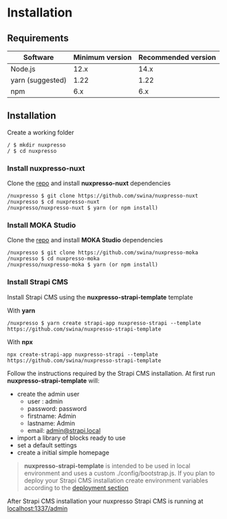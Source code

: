 # Installation

## Requirements

<table>
    <thead>
        <th>Software</th>
        <th>Minimum version</th>
        <th>Recommended version</th>
    </thead>
    <tbody>
        <tr>
            <td>Node.js</td>
            <td>12.x</td>
            <td>14.x</td>
        </tr>
        <tr>
            <td>yarn (suggested)</td>
            <td>1.22</td>
            <td>1.22</td>
        </tr>
        <tr>
            <td>npm</td>
            <td>6.x</td>
            <td>6.x</td>
        </tr>
    </tbody>
</table>


## Installation

Create a working folder

```
/ $ mkdir nuxpresso
/ $ cd nuxpresso
```

### Install nuxpresso-nuxt

Clone the [repo](https://github.com/swina/nuxpresso-nuxt) and install **nuxpresso-nuxt** dependencies

```
/nuxpresso $ git clone https://github.com/swina/nuxpresso-nuxt
/nuxpresso $ cd nuxpresso-nuxt
/nuxpresso/nuxpresso-nuxt $ yarn (or npm install)
```

### Install MOKA Studio

Clone the [repo](https://github.com/swina/nuxpresso-moka) and install **MOKA Studio** dependencies

```
/nuxpresso $ git clone https://github.com/swina/nuxpresso-moka
/nuxpresso $ cd nuxpresso-moka
/nuxpresso/nuxpresso-moka $ yarn (or npm install)
```

### Install Strapi CMS

Install Strapi CMS using the **nuxpresso-strapi-template** template

With **yarn** 

```
/nuxpresso $ yarn create strapi-app nuxpresso-strapi --template https://github.com/swina/nuxpresso-strapi-template
```

With **npx**

```
npx create-strapi-app nuxpresso-strapi --template https://github.com/swina/nuxpresso-strapi-template
```

Follow the instructions required by the Strapi CMS installation.
At first run **nuxpresso-strapi-template** will: 

- create the admin user 
    - user : admin
    - password: password
    - firstname: Admin
    - lastname: Admin
    - email: admin@strapi.local
- import a library of blocks ready to use
- set a default settings
- create a initial simple homepage

> **nuxpresso-strapi-template** is intended to be used in local environment and uses a custom ./config/bootstrap.js. If you plan to deploy your Strapi CMS installation create environment variables according to the [deployment section](/guide/deploy.html#strapi-cms-deployment)

After Strapi CMS installation your nuxpresso Strapi CMS is running at [localhost:1337/admin](http://localhost:1337/admin)